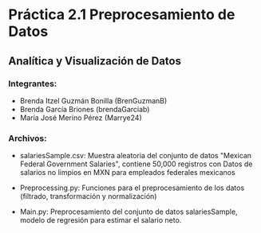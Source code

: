 # Práctica 2.1 Preprocesamiento de Datos
## Analítica y Visualización de Datos

### Integrantes:

- Brenda Itzel Guzmán Bonilla (BrenGuzmanB)
- Brenda García Briones (brendaGarciab)
- María José Merino Pérez (Marrye24)

### Archivos:

- salariesSample.csv: Muestra aleatoria del conjunto de datos "Mexican Federal Government Salaries", contiene 50,000 registros con 
Datos de salarios no limpios en MXN para empleados federales mexicanos

- Preprocessing.py: Funciones para el preprocesamiento de los datos (filtrado, transformación y normalización)

- Main.py: Preprocesamiento del conjunto de datos salariesSample, modelo de regresión para estimar el salario neto.

